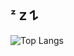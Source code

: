 ## ᶻ 𝗓 𐰁

![Top Langs](https://github-readme-stats.vercel.app/api/top-langs/?username=twueetybird&layout=compact&theme=dark)
<!--
**twueetybird/twueetybird** is a ✨ _special_ ✨ repository because its `README.md` (this file) appears on your GitHub profile.

Here are some ideas to get you started:

- 🔭 I’m currently working on ...
- 🌱 I’m currently learning ...
- 👯 I’m looking to collaborate on ...
- 🤔 I’m looking for help with ...
- 💬 Ask me about ...
- 📫 How to reach me: ...
- 😄 Pronouns: ...
- ⚡ Fun fact: ...
-->
